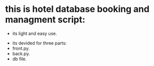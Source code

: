 # this is hotel database booking and managment script:

* its light and easy use.

+ its devided for three parts:
+ front.py.
+ back.py.
+ db file.

